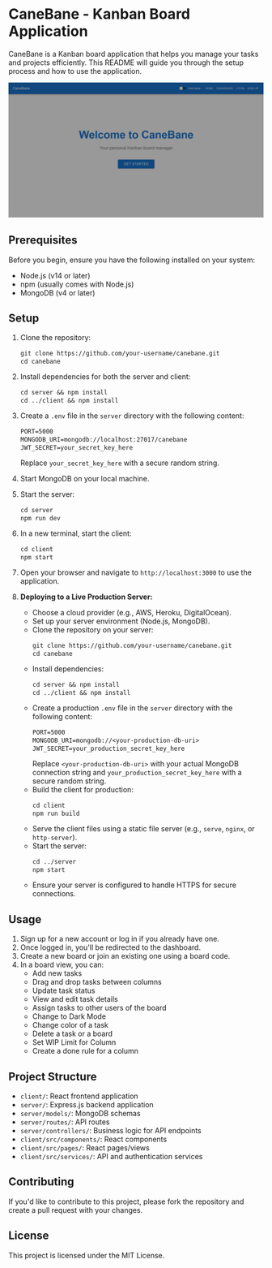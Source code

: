 # CaneBane - Kanban Board Application

CaneBane is a Kanban board application that helps you manage your tasks and projects efficiently. This README will guide you through the setup process and how to use the application.

![Welcome to CaneBane](client/src/welcome.png)

## Prerequisites

Before you begin, ensure you have the following installed on your system:

- Node.js (v14 or later)
- npm (usually comes with Node.js)
- MongoDB (v4 or later)

## Setup

1. Clone the repository:
   ```
   git clone https://github.com/your-username/canebane.git
   cd canebane
   ```

2. Install dependencies for both the server and client:
   ```
   cd server && npm install
   cd ../client && npm install
   ```

3. Create a `.env` file in the `server` directory with the following content:
   ```
   PORT=5000
   MONGODB_URI=mongodb://localhost:27017/canebane
   JWT_SECRET=your_secret_key_here
   ```
   Replace `your_secret_key_here` with a secure random string.

4. Start MongoDB on your local machine.

5. Start the server:
   ```
   cd server
   npm run dev
   ```

6. In a new terminal, start the client:
   ```
   cd client
   npm start
   ```

7. Open your browser and navigate to `http://localhost:3000` to use the application.

8. **Deploying to a Live Production Server:**
   - Choose a cloud provider (e.g., AWS, Heroku, DigitalOcean).
   - Set up your server environment (Node.js, MongoDB).
   - Clone the repository on your server:
     ```
     git clone https://github.com/your-username/canebane.git
     cd canebane
     ```
   - Install dependencies:
     ```
     cd server && npm install
     cd ../client && npm install
     ```
   - Create a production `.env` file in the `server` directory with the following content:
     ```
     PORT=5000
     MONGODB_URI=mongodb://<your-production-db-uri>
     JWT_SECRET=your_production_secret_key_here
     ```
     Replace `<your-production-db-uri>` with your actual MongoDB connection string and `your_production_secret_key_here` with a secure random string.
   - Build the client for production:
     ```
     cd client
     npm run build
     ```
   - Serve the client files using a static file server (e.g., `serve`, `nginx`, or `http-server`).
   - Start the server:
     ```
     cd ../server
     npm start
     ```
   - Ensure your server is configured to handle HTTPS for secure connections.

## Usage

1. Sign up for a new account or log in if you already have one.
2. Once logged in, you'll be redirected to the dashboard.
3. Create a new board or join an existing one using a board code.
4. In a board view, you can:
   - Add new tasks
   - Drag and drop tasks between columns
   - Update task status
   - View and edit task details
   - Assign tasks to other users of the board
   - Change to Dark Mode
   - Change color of a task
   - Delete a task or a board
   - Set WIP Limit for Column
   - Create a done rule for a column

## Project Structure

- `client/`: React frontend application
- `server/`: Express.js backend application
- `server/models/`: MongoDB schemas
- `server/routes/`: API routes
- `server/controllers/`: Business logic for API endpoints
- `client/src/components/`: React components
- `client/src/pages/`: React pages/views
- `client/src/services/`: API and authentication services

## Contributing

If you'd like to contribute to this project, please fork the repository and create a pull request with your changes.

## License

This project is licensed under the MIT License.
